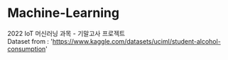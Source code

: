 # Machine-Learning
2022 IoT 머신러닝 과목 - 기말고사 프로젝트  
Dataset from : 'https://www.kaggle.com/datasets/uciml/student-alcohol-consumption'
